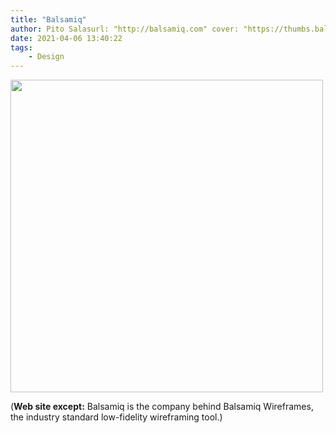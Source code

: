 ```yaml
---
title: "Balsamiq"
author: Pito Salasurl: "http://balsamiq.com" cover: "https://thumbs.balsamiq.com/t.png" 
date: 2021-04-06 13:40:22
tags:
    - Design
---
```

<img src=https://thumbs.balsamiq.com/t.png width="500">



(**Web site except:** Balsamiq is the company behind Balsamiq Wireframes, the industry standard low-fidelity wireframing tool.) 
